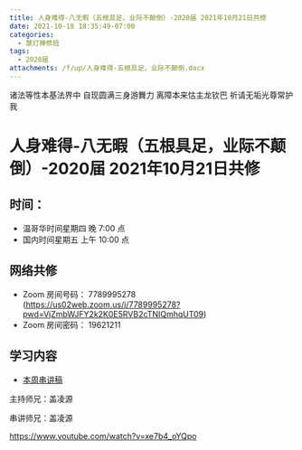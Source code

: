 ```yaml
---
title: 人身难得-八无暇（五根具足，业际不颠倒）-2020届 2021年10月21日共修
date: 2021-10-18 18:35:49-07:00
categories:
  - 慧灯禅修班
tags:
  - 2020届
attachments: /f/up/人身难得-五根具足，业际不颠倒.docx
---
```

诸法等性本基法界中 自现圆满三身游舞力 
离障本来怙主龙钦巴 祈请无垢光尊常护我

# 人身难得-八无暇（五根具足，业际不颠倒）-2020届 2021年10月21日共修

## 时间：

* 温哥华时间星期四 晚 7:00 点
* 国内时间星期五 上午 10:00 点

## 网络共修

* Zoom 房间号码： 7789995278 (<https://us02web.zoom.us/j/7789995278?pwd=VjZmbWJFY2k2K0E5RVB2cTNIQmhqUT09>)
* Zoom 房间密码： 19621211

## 学习内容

* [本周串讲稿](https://s3.ap-northeast-1.wasabisys.com/hdcx/hdv/f/up/人身难得-五根具足，业际不颠倒.docx)

主持师兄：盖凌源

串讲师兄：盖凌源

<https://www.youtube.com/watch?v=xe7b4_oYQpo>
